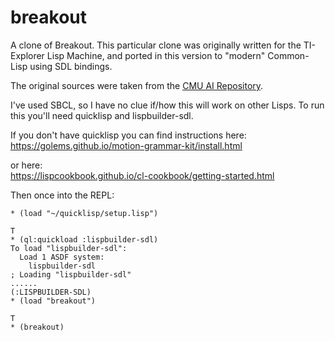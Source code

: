 # breakout

A clone of Breakout. This particular clone was originally written for the TI-Explorer Lisp Machine, and ported in this version to "modern" Common-Lisp using SDL bindings.

The original sources were taken from the [CMU AI Repository](http://www-cgi.cs.cmu.edu/afs/cs/project/ai-repository/ai/lang/lisp/code/impdep/explorer/).

I've used SBCL, so I have no clue if/how this will work on other Lisps. To run this you'll need quicklisp and lispbuilder-sdl.

If you don't have quicklisp you can find instructions here:<br/>
https://golems.github.io/motion-grammar-kit/install.html

or here:<br/>
https://lispcookbook.github.io/cl-cookbook/getting-started.html

Then once into the REPL:

```
* (load "~/quicklisp/setup.lisp")

T
* (ql:quickload :lispbuilder-sdl)
To load "lispbuilder-sdl":
  Load 1 ASDF system:
    lispbuilder-sdl
; Loading "lispbuilder-sdl"
......
(:LISPBUILDER-SDL)
* (load "breakout")

T
* (breakout)
```
